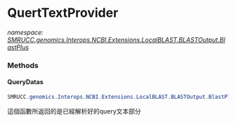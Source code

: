 ﻿# QuertTextProvider
_namespace: [SMRUCC.genomics.Interops.NCBI.Extensions.LocalBLAST.BLASTOutput.BlastPlus](./index.md)_





### Methods

#### QueryDatas
```csharp
SMRUCC.genomics.Interops.NCBI.Extensions.LocalBLAST.BLASTOutput.BlastPlus.QuertTextProvider.QueryDatas
```
這個函數所返回的是已經解析好的query文本部分


